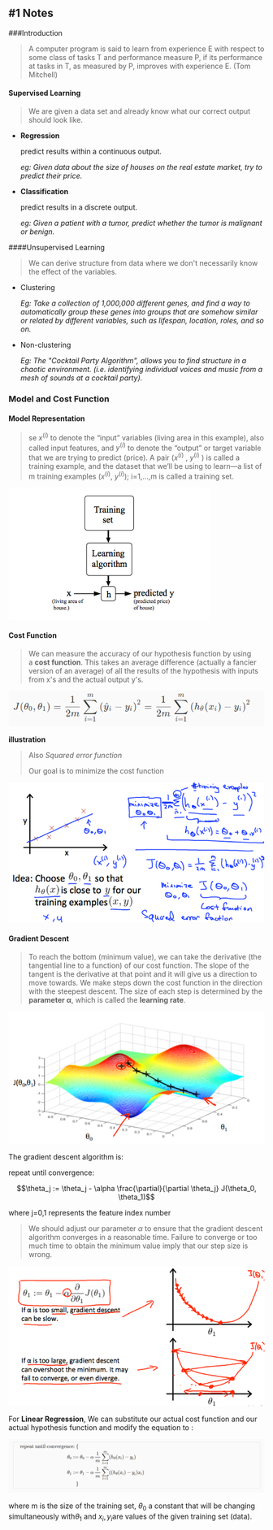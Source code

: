 ## #1 Notes

###Introduction

> A computer program is said to learn from experience E with respect to some class of tasks T and performance measure P, if its performance at tasks in T, as measured by P, improves with experience E.  (Tom Mitchell)



#### Supervised Learning

> We are given a data set and already know what our correct output should look like.

* **Regression**

  predict results within a continuous output.

  *eg: Given data about the size of houses on the real estate market, try to predict their price.* 

* **Classification**

  predict results in a discrete output. 

  *eg: Given a patient with a tumor, predict whether the tumor is malignant or benign.* 



####Unsupervised Learning

> We can derive structure from data where we don't necessarily know the effect of the variables. 

* Clustering

  *Eg: Take a collection of 1,000,000 different genes, and find a way to automatically group these genes into groups that are somehow similar or related by different variables, such as lifespan, location, roles, and so on.*

* Non-clustering

  *Eg: The "Cocktail Party Algorithm", allows you to find structure in a chaotic environment. (i.e. identifying individual voices and music from a mesh of sounds at a cocktail party).*





### Model and Cost Function

#### Model Representation

> se $x^{(i)}$ to denote the “input” variables (living area in this example), also called input features, and $y^{(i)}$ to denote the “output” or target variable that we are trying to predict (price). A pair ($x^{(i)}$ , $y^{(i)}$ ) is called a training example, and the dataset that we’ll be using to learn—a list of m training examples ($x^{(i)}$, $y^{(i)}$); i=1,...,m is called a training set.  

![1](img/1.png)



#### Cost Function

> We can measure the accuracy of our hypothesis function by using a **cost function**. This takes an average difference (actually a fancier version of an average) of all the results of the hypothesis with inputs from x's and the actual output y's. 

![cost_func](img\cost_func.png)



**illustration**

> Also *Squared error function*
>
> Our goal is to minimize the cost function

![cost_func_note](img\cost_func_note.png)





#### Gradient Descent

> To reach the bottom (minimum value), we can take the derivative (the tangential line to a function) of our cost function. The slope of the tangent is the derivative at that point and it will give us a direction to move towards. We make steps down the cost function in the direction with the steepest descent. The size of each step is determined by the **parameter α**, which is called the **learning rate**. 

![gradient_descent](img\gradient_descent.png)



The gradient descent algorithm is:

repeat until convergence:

$$\theta_j := \theta_j - \alpha \frac{\partial}{\partial \theta_j} J(\theta_0, \theta_1)$$

where j=0,1 represents the feature index number



> We should adjust our parameter $\alpha$ to ensure that the gradient descent algorithm converges in a reasonable time. Failure to converge or too much time to obtain the minimum value imply that our step size is wrong. 

![learning_rate](img\learning_rate.png)



For **Linear Regression**, We can substitute our actual cost function and our actual hypothesis function and modify the equation to : 

![modified_converge](img\modified_converge.png)

where m is the size of the training set, $\theta_0$ a constant that will be changing simultaneously with$ \theta_1$ and $x_{i}, y_{i}$are values of the given training set (data). 